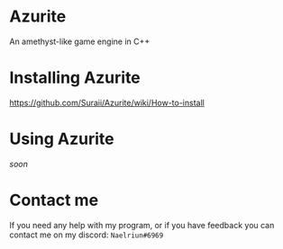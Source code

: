 # Azurite
An amethyst-like game engine in C++

# Installing Azurite
https://github.com/Suraii/Azurite/wiki/How-to-install

# Using Azurite
_soon_

# Contact me
If you need any help with my program, or if you have feedback you can contact me on my discord: `Naelriun#6969`

